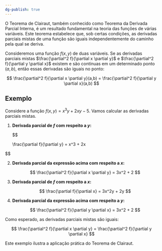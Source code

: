 ```yaml
---
dg-publish: true
---
```


O Teorema de Clairaut, também conhecido como Teorema da Derivada Parcial Interna, é um resultado fundamental na teoria das funções de várias variáveis. Este teorema estabelece que, sob certas condições, as derivadas parciais mistas de uma função são iguais independentemente do caminho pela qual se deriva.

Consideremos uma função $f(x,y)$ de duas variáveis. Se as derivadas parciais mistas $\frac{\partial^2 f}{\partial x \partial y}$ e $\frac{\partial^2 f}{\partial y \partial x}$ existem e são contínuas em um determinado ponto $(a,b)$, então essas derivadas são iguais no ponto:

$$
\frac{\partial^2 f}{\partial x \partial y}(a,b) = \frac{\partial^2 f}{\partial y \partial x}(a,b)
$$

## Exemplo

Considere a função $f(x,y) = x^3y + 2xy - 5$. Vamos calcular as derivadas parciais mistas.

1. **Derivada parcial de $f$ com respeito a $y$:**

   $$
 
   \frac{\partial f}{\partial y} = x^3 + 2x
   
$$

2. **Derivada parcial da expressão acima com respeito a $x$:**

   $$
   \frac{\partial^2 f}{\partial x \partial y} = 3x^2 + 2
   $$

3. **Derivada parcial de $f$ com respeito a $x$:**

   $$
   \frac{\partial f}{\partial x} = 3x^2y + 2y
   $$

4. **Derivada parcial da expressão acima com respeito a $y$:**

   $$
   \frac{\partial^2 f}{\partial y \partial x} = 3x^2 + 2
   $$

Como esperado, as derivadas parciais mistas são iguais:

$$
\frac{\partial^2 f}{\partial x \partial y} = \frac{\partial^2 f}{\partial y \partial x}
$$

Este exemplo ilustra a aplicação prática do Teorema de Clairaut.
